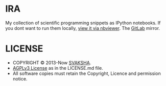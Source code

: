 # IRA
My collection of scientific programming snippets as IPython notebooks. If you dont want to run them locally, [view it via nbviewer](http://nbviewer.ipython.org/github/svaksha/ira/tree/master/pyscigrah/). The [GitLab](https://gitlab.com/svaksha/ira) mirror.


# LICENSE
* COPYRIGHT © 2013-Now [SVAKSHA](http://svaksha.com/pages/Bio).
* [AGPLv3 License](http://www.gnu.org/licenses/agpl.html) as in the LICENSE.md file.
* All software copies must retain the Copyright, Licence and permission notice.


